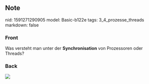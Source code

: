 ## Note
nid: 1591271290905
model: Basic-b122e
tags: 3_4_prozesse_threads
markdown: false

### Front
Was versteht man unter der <b>Synchronisation</b> von Prozessoren oder Threads?

### Back
<img src="paste-f1d09798d0e3b71702c3a7b10f81a2d20b150aa5.jpg">
